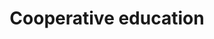 ---
title: Cooperative education
longTitle: 'Cooperative education'
tags:
- gccommon
french:
- "[[Enseignement cooperatif]]"
relatedTerm:
- "[[Internships]]"
---